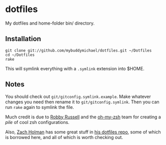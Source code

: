 dotfiles
========

My dotfiles and home-folder bin/ directory.

## Installation

    git clone git://github.com/mybuddymichael/dotfiles.git ~/Dotfiles
    cd ~/Dotfiles
    rake

This will symlink everything with a `.symlink` extension into $HOME.

## Notes

You should check out `git/gitconfig.symlink.example`. Make whatever changes you
need then rename it to `git/gitconfig.symlink`. Then you can run `rake` again
to symlink the file.

Much credit is due to [Robby Russell] and the [oh-my-zsh] team for creating a
*pile* of cool zsh configurations.

Also, [Zach Holman] has some great stuff in [his dotfiles repo], some of which
is borrowed here, and all of which is worth checking out.


[Robby Russell]: https://github.com/robbyrussell
[oh-my-zsh]: https://github.com/robbyrussell/oh-my-zsh
[Zach Holman]: https://github.com/holman
[his dotfiles repo]: https://github.com/holman/dotfiles
